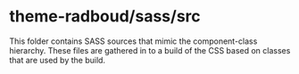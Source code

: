 # theme-radboud/sass/src

This folder contains SASS sources that mimic the component-class hierarchy. These files
are gathered in to a build of the CSS based on classes that are used by the build.
